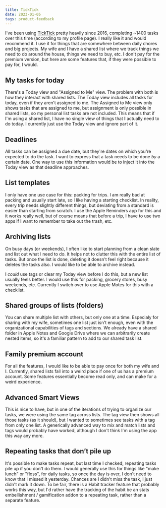 ```yaml
---
title: TickTick
date: 2023-01-05
tags: product-feedback
---
```


I've been using [TickTick][1] pretty heavily since 2016, completing ~1400
tasks over this time (according to my profile page). I really like it and
would reocmmend it. I use it for things that are somewhere between daily
chores and big projects. My wife and I have a shared list where we
track things we need to do around the house, things we need to buy, etc.
I don't pay for the premium version, but here are some features that, if
they were possible to pay for, I would.

## My tasks for today

There's a Today view and  "Assigned to Me" view. The problem with both is how they interact with
shared lists. The Today view includes all tasks for today, even if they aren't assigned to me.
The Assigned to Me view only shows tasks that are assigned to me, but assignment is only possible
in shared lists, so my personal list tasks are not included. This means that if I'm using a shared
list, I have no single view of things that I actually need to do today. I currently just use
the Today view and ignore part of it.

## Deadlines

All tasks can be assigned a due date, but they're dates on which you're expected to do the task.
I want to express that a task needs to be done *by* a certain date. One way to use this information
would be to inject it into the Today view as that deadline approaches.

## List templates

I only have one use case for this: packing for trips. I am really bad at packing and usually start
late, so I like having a starting checklist. In reality, every trip needs slightly different things,
but deviating from a standard is easier than starting from scratch. I use the Apple Reminders app
for this and it works really well, but of course means that before a trip, I have to use two apps
if I want to remember to take out the trash, etc.

## Archiving lists

On busy days (or weekends), I often like to start planning from a clean slate and list out what I need to do.
It helps not to clutter this with the entire list of tasks. But once the list is done, deleting it
doesn't feel right because it deletes the tasks also. I would like to be able to archive instead.

I *could* use tags or clear my Today view before I do this, but a new list usually feels better.
I would use this for packing, grocery stores, busy weekends, etc. Currently I switch over to use
Apple Motes for this with a checklist.

## Shared groups of lists (folders)

You can share multiple list with others, but only one at a time. Especialy for sharing with my wife,
sometimes one list just isn't enough, even with the organizational capabilities of tags and sections.
We already have a shared folder in Apple Notes and Google Drive where we can arbitrarily create nested
items, so it's a familiar pattern to add to our shared task list.

## Family premium account

For all the features, I would like to be able to pay once for both my wife and I.
Currently, shared lists fall into a weird place if one of us has a premium account. Some features
essentially become read only, and can make for a weird experience.

## Advanced Smart Views

This is nice to have, but in one of the iterations of trying to organize our tasks, we were using
the same tag across lists. The tag view then shows all those tasks (as it should), but I wanted to
sometimes see tasks with a tag from only one list. A generically advanced way to mix and match lists
and tags would probably have worked, although I don't think I'm using the app this way any more.

## Repeating tasks that don’t pile up

It's possible to make tasks repeat, but last time I checked, repeating tasks pile up if you don't
do them. I would generally use this for things like "make lunch" or "floss", for daily tasks,
so once the day is over, I don't need to know that I missed it yesterday. Chances are I didn't miss
the task, I just didn't mark it down. To be fair, there is a Habit tracker feature that probably
works this way, but I'd rather have the tracking of the habit be an stats embellishment / gamification
addon to a repeating task, rather than a separate feature.

[1]: https://ticktick.com/home
